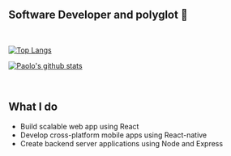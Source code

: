 ## **Software Developer and polyglot 🤖** 

</br>

[![Top Langs](https://github-readme-stats.vercel.app/api/top-langs/?username=PaoloDiBello&layout=compact)](https://github.com/amitravikumar/github-readme-stats)

[![Paolo's github stats](https://github-readme-stats.vercel.app/api?username=PaoloDiBello)](https://github.com/anuraghazra/github-readme-stats)

</br>

## **What I do**

- Build scalable web app using React
- Develop cross-platform mobile apps using React-native
- Create backend server applications using Node and Express
